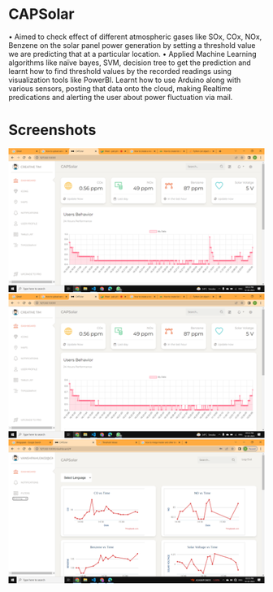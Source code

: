 # CAPSolar
• Aimed to check effect of different atmospheric gases like SOx, COx, NOx, Benzene on the solar panel power generation by setting a threshold value we are predicting that at a particular location.
• Applied Machine Learning algorithms like naïve bayes, SVM, decision tree to get the prediction and learnt how to find threshold values by the recorded readings using visualization tools like PowerBI. Learnt how to use Arduino along with various sensors, posting that data onto the cloud, making Realtime predications and alerting the user about power fluctuation via mail.

# Screenshots
![Diagram](https://github.com/Atharva-Rajan-Kale/CapSolar/blob/9df2d45b66d55cd8bbba3ca133dc5813cfa4b025/CapSolar/app/static/assets/img/Screenshot%20(1034).png)
![Diagram1](https://github.com/Atharva-Rajan-Kale/CapSolar/blob/9df2d45b66d55cd8bbba3ca133dc5813cfa4b025/CapSolar/app/static/assets/img/Screenshot%20(1035).png)
![Diagram2](https://github.com/Atharva-Rajan-Kale/CapSolar/blob/9df2d45b66d55cd8bbba3ca133dc5813cfa4b025/CapSolar/app/static/assets/img/Screenshot%20(1037).png)
